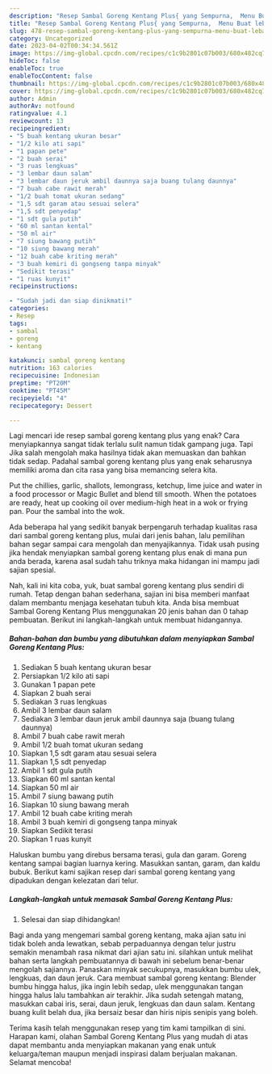 ```yaml
---
description: "Resep Sambal Goreng Kentang Plus{ yang Sempurna,  Menu Buat lebaran"
title: "Resep Sambal Goreng Kentang Plus{ yang Sempurna,  Menu Buat lebaran"
slug: 478-resep-sambal-goreng-kentang-plus-yang-sempurna-menu-buat-lebaran
category: Uncategorized
date: 2023-04-02T00:34:34.561Z
image: https://img-global.cpcdn.com/recipes/c1c9b2801c07b003/680x482cq70/sambal-goreng-kentang-plus-foto-resep-utama.jpg
hideToc: false
enableToc: true
enableTocContent: false
thumbnail: https://img-global.cpcdn.com/recipes/c1c9b2801c07b003/680x482cq70/sambal-goreng-kentang-plus-foto-resep-utama.jpg
cover: https://img-global.cpcdn.com/recipes/c1c9b2801c07b003/680x482cq70/sambal-goreng-kentang-plus-foto-resep-utama.jpg
author: Admin
authorAv: notfound
ratingvalue: 4.1
reviewcount: 13
recipeingredient:
- "5 buah kentang ukuran besar"
- "1/2 kilo ati sapi"
- "1 papan pete"
- "2 buah serai"
- "3 ruas lengkuas"
- "3 lembar daun salam"
- "3 lembar daun jeruk ambil daunnya saja buang tulang daunnya"
- "7 buah cabe rawit merah"
- "1/2 buah tomat ukuran sedang"
- "1,5 sdt garam atau sesuai selera"
- "1,5 sdt penyedap"
- "1 sdt gula putih"
- "60 ml santan kental"
- "50 ml air"
- "7 siung bawang putih"
- "10 siung bawang merah"
- "12 buah cabe kriting merah"
- "3 buah kemiri di gongseng tanpa minyak"
- "Sedikit terasi"
- "1 ruas kunyit"
recipeinstructions:

- "Sudah jadi dan siap dinikmati!"
categories:
- Resep
tags:
- sambal
- goreng
- kentang

katakunci: sambal goreng kentang 
nutrition: 163 calories
recipecuisine: Indonesian
preptime: "PT20M"
cooktime: "PT45M"
recipeyield: "4"
recipecategory: Dessert

---
```



Lagi mencari ide resep sambal goreng kentang plus yang enak? Cara menyiapkannya sangat tidak terlalu sulit namun tidak gampang juga. Tapi Jika salah mengolah maka hasilnya tidak akan memuaskan dan bahkan tidak sedap. Padahal sambal goreng kentang plus yang enak seharusnya memiliki aroma dan cita rasa yang bisa memancing selera kita.


Put the chillies, garlic, shallots, lemongrass, ketchup, lime juice and water in a food processor or Magic Bullet and blend till smooth. When the potatoes are ready, heat up cooking oil over medium-high heat in a wok or frying pan. Pour the sambal into the wok.

Ada beberapa hal yang sedikit banyak berpengaruh terhadap kualitas rasa dari sambal goreng kentang plus, mulai dari jenis bahan, lalu pemilihan bahan segar sampai cara mengolah dan menyajikannya. Tidak usah pusing jika hendak menyiapkan sambal goreng kentang plus enak di mana pun anda berada, karena asal sudah tahu triknya maka hidangan ini mampu jadi sajian spesial.


Nah, kali ini kita coba, yuk, buat sambal goreng kentang plus sendiri di rumah. Tetap dengan bahan sederhana, sajian ini bisa memberi manfaat dalam membantu menjaga kesehatan tubuh kita. Anda bisa membuat Sambal Goreng Kentang Plus menggunakan 20 jenis bahan dan 0 tahap pembuatan. Berikut ini langkah-langkah untuk membuat hidangannya.

<!--inarticleads1-->

##### Bahan-bahan dan bumbu yang dibutuhkan dalam menyiapkan Sambal Goreng Kentang Plus:

1. Sediakan 5 buah kentang ukuran besar
1. Persiapkan 1/2 kilo ati sapi
1. Gunakan 1 papan pete
1. Siapkan 2 buah serai
1. Sediakan 3 ruas lengkuas
1. Ambil 3 lembar daun salam
1. Sediakan 3 lembar daun jeruk ambil daunnya saja (buang tulang daunnya)
1. Ambil 7 buah cabe rawit merah
1. Ambil 1/2 buah tomat ukuran sedang
1. Siapkan 1,5 sdt garam atau sesuai selera
1. Siapkan 1,5 sdt penyedap
1. Ambil 1 sdt gula putih
1. Siapkan 60 ml santan kental
1. Siapkan 50 ml air
1. Ambil 7 siung bawang putih
1. Siapkan 10 siung bawang merah
1. Ambil 12 buah cabe kriting merah
1. Ambil 3 buah kemiri di gongseng tanpa minyak
1. Siapkan Sedikit terasi
1. Siapkan 1 ruas kunyit


Haluskan bumbu yang direbus bersama terasi, gula dan garam. Goreng kentang sampai bagian luarnya kering. Masukkan santan, garam, dan kaldu bubuk. Berikut kami sajikan resep dari sambal goreng kentang yang dipadukan dengan kelezatan dari telur. 

<!--inarticleads2-->

##### Langkah-langkah untuk memasak Sambal Goreng Kentang Plus:


1. Selesai dan siap dihidangkan!

Bagi anda yang mengemari sambal goreng kentang, maka ajian satu ini tidak boleh anda lewatkan, sebab perpaduannya dengan telur justru semakin menambah rasa nikmat dari ajian satu ini. silahkan untuk melihat bahan serta langkah pembuatannya di bawah ini sebelum benar-benar mengolah sajiannya. Panaskan minyak secukupnya, masukkan bumbu ulek, lengkuas, dan daun jeruk. Cara membuat sambal goreng kentang: Blender bumbu hingga halus, jika ingin lebih sedap, ulek menggunakan tangan hingga halus lalu tambahkan air terakhir. Jika sudah setengah matang, masukkan cabai iris, serai, daun jeruk, lengkuas dan daun salam. Kentang buang kulit belah dua, jika bersaiz besar dan hiris nipis senipis yang boleh. 

Terima kasih telah menggunakan resep yang tim kami tampilkan di sini. Harapan kami, olahan Sambal Goreng Kentang Plus yang mudah di atas dapat membantu anda menyiapkan makanan yang enak untuk keluarga/teman maupun menjadi inspirasi dalam berjualan makanan. Selamat mencoba!
